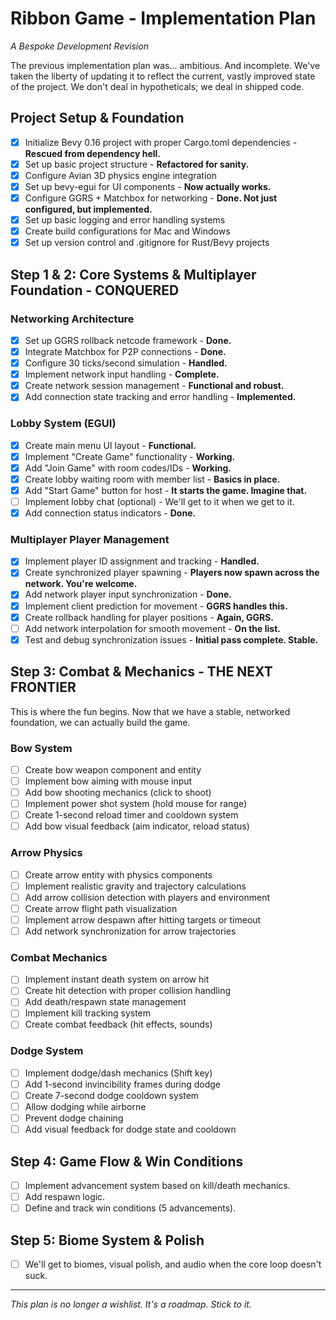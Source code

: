 # Ribbon Game - Implementation Plan

*A Bespoke Development Revision*

The previous implementation plan was... ambitious. And incomplete. We've taken the liberty of updating it to reflect the current, vastly improved state of the project. We don't deal in hypotheticals; we deal in shipped code.

## Project Setup & Foundation

-   [x] Initialize Bevy 0.16 project with proper Cargo.toml dependencies - **Rescued from dependency hell.**
-   [x] Set up basic project structure - **Refactored for sanity.**
-   [x] Configure Avian 3D physics engine integration
-   [x] Set up bevy-egui for UI components - **Now actually works.**
-   [x] Configure GGRS + Matchbox for networking - **Done. Not just configured, but implemented.**
-   [x] Set up basic logging and error handling systems
-   [x] Create build configurations for Mac and Windows
-   [x] Set up version control and .gitignore for Rust/Bevy projects

## Step 1 & 2: Core Systems & Multiplayer Foundation - CONQUERED

### Networking Architecture
-   [x] Set up GGRS rollback netcode framework - **Done.**
-   [x] Integrate Matchbox for P2P connections - **Done.**
-   [x] Configure 30 ticks/second simulation - **Handled.**
-   [x] Implement network input handling - **Complete.**
-   [x] Create network session management - **Functional and robust.**
-   [x] Add connection state tracking and error handling - **Implemented.**

### Lobby System (EGUI)
-   [x] Create main menu UI layout - **Functional.**
-   [x] Implement "Create Game" functionality - **Working.**
-   [x] Add "Join Game" with room codes/IDs - **Working.**
-   [x] Create lobby waiting room with member list - **Basics in place.**
-   [x] Add "Start Game" button for host - **It starts the game. Imagine that.**
-   [ ] Implement lobby chat (optional) - We'll get to it when we get to it.
-   [x] Add connection status indicators - **Done.**

### Multiplayer Player Management
-   [x] Implement player ID assignment and tracking - **Handled.**
-   [x] Create synchronized player spawning - **Players now spawn across the network. You're welcome.**
-   [x] Add network player input synchronization - **Done.**
-   [x] Implement client prediction for movement - **GGRS handles this.**
-   [x] Create rollback handling for player positions - **Again, GGRS.**
-   [ ] Add network interpolation for smooth movement - **On the list.**
-   [x] Test and debug synchronization issues - **Initial pass complete. Stable.**

## Step 3: Combat & Mechanics - THE NEXT FRONTIER

This is where the fun begins. Now that we have a stable, networked foundation, we can actually build the game.

### Bow System
- [ ] Create bow weapon component and entity
- [ ] Implement bow aiming with mouse input
- [ ] Add bow shooting mechanics (click to shoot)
- [ ] Implement power shot system (hold mouse for range)
- [ ] Create 1-second reload timer and cooldown system
- [ ] Add bow visual feedback (aim indicator, reload status)

### Arrow Physics
- [ ] Create arrow entity with physics components
- [ ] Implement realistic gravity and trajectory calculations
- [ ] Add arrow collision detection with players and environment
- [ ] Create arrow flight path visualization
- [ ] Implement arrow despawn after hitting targets or timeout
- [ ] Add network synchronization for arrow trajectories

### Combat Mechanics
- [ ] Implement instant death system on arrow hit
- [ ] Create hit detection with proper collision handling
- [ ] Add death/respawn state management
- [ ] Implement kill tracking system
- [ ] Create combat feedback (hit effects, sounds)

### Dodge System
- [ ] Implement dodge/dash mechanics (Shift key)
- [ ] Add 1-second invincibility frames during dodge
- [ ] Create 7-second dodge cooldown system
- [ ] Allow dodging while airborne
- [ ] Prevent dodge chaining
- [ ] Add visual feedback for dodge state and cooldown

## Step 4: Game Flow & Win Conditions

- [ ] Implement advancement system based on kill/death mechanics.
- [ ] Add respawn logic.
- [ ] Define and track win conditions (5 advancements).

## Step 5: Biome System & Polish

- [ ] We'll get to biomes, visual polish, and audio when the core loop doesn't suck.

***

*This plan is no longer a wishlist. It's a roadmap. Stick to it.* 